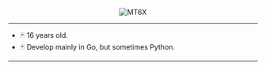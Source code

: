 <p align="center"><img src="https://github.com/mt6x/mt6x/blob/main/standard.gif" alt="MT6X"></p>
<hr/>

- 🃏 16 years old.
- 🃏 Develop mainly in Go, but sometimes Python.

<hr/>

